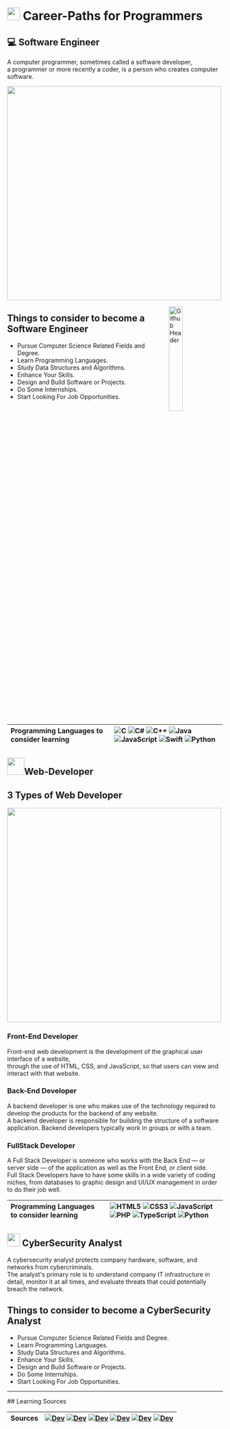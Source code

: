 # <img src="https://res.cloudinary.com/crunchbase-production/image/upload/c_lpad,f_auto,q_auto:eco,dpr_1/ikqra03zdnggljdu5vv0" width="30px"> Career-Paths for Programmers

## 💻 Software Engineer
<p>A computer programmer, sometimes called a software developer,<br>
  a programmer or more recently a coder, is a person who creates computer software.
</p>

<p><img src="https://leverageedu.com/blog/wp-content/uploads/2020/09/How-to-Become-a-Software-Engineer.jpg" width=500px></p>

 <img width="25%" align="right" alt="Github Header" src="https://github.com/avinash-218/avinash-218/raw/main/Images/coding_2.gif" />

## Things to consider to become a Software Engineer

* Pursue Computer Science Related Fields and Degree. 
* Learn Programming Languages. 
* Study Data Structures and Algorithms. 
* Enhance Your Skills. 
* Design and Build Software or Projects. 
* Do Some Internships. 
* Start Looking For Job Opportunities.

 
| **Programming Languages to consider learning** | ![C](https://img.shields.io/badge/c-%2300599C.svg?style=for-the-badge&logo=c&logoColor=white) ![C#](https://img.shields.io/badge/c%23-%23239120.svg?style=for-the-badge&logo=c-sharp&logoColor=white) ![C++](https://img.shields.io/badge/c++-%2300599C.svg?style=for-the-badge&logo=c%2B%2B&logoColor=white) ![Java](https://img.shields.io/badge/java-%23ED8B00.svg?style=for-the-badge&logo=java&logoColor=white)  ![JavaScript](https://img.shields.io/badge/javascript-%23323330.svg?style=for-the-badge&logo=javascript&logoColor=%23F7DF1E) ![Swift](https://img.shields.io/badge/swift-F54A2A?style=for-the-badge&logo=swift&logoColor=white) ![Python](https://img.shields.io/badge/python-3670A0?style=for-the-badge&logo=python&logoColor=ffdd54) 
 :--- | :---
 
## <img src="https://www.maxpixel.net/static/photo/640/Icon-Html5-Logo-Html-2582748.png" width="40px">Web-Developer

## 3 Types of Web Developer

<img src="https://s3.studytonight.com/curious/uploads/pictures/1631515190-79542.png" width="500px">

### Front-End Developer
<p>Front-end web development is the development of the graphical user interface of a website, <br> through the use of HTML, CSS, and JavaScript, so that users can view and interact with that website.</p>

### Back-End Developer
<p>A backend developer is one who makes use of the technology required to develop the products for the backend of any website. <br> A backend developer is responsible for building the structure of a software application. Backend developers typically work in groups or with a team.</p>

### FullStack Developer
<p>A Full Stack Developer is someone who works with the Back End — or server side — of the application as well as the Front End, or client side. <br> Full Stack Developers have to have some skills in a wide variety of coding niches, from databases to graphic design and UI/UX management in order to do their job well.</p>

| **Programming Languages to consider learning** |  ![HTML5](https://img.shields.io/badge/html5-%23E34F26.svg?style=for-the-badge&logo=html5&logoColor=white)  ![CSS3](https://img.shields.io/badge/css3-%231572B6.svg?style=for-the-badge&logo=css3&logoColor=white) ![JavaScript](https://img.shields.io/badge/javascript-%23323330.svg?style=for-the-badge&logo=javascript&logoColor=%23F7DF1E)  ![PHP](https://img.shields.io/badge/php-%23777BB4.svg?style=for-the-badge&logo=php&logoColor=white) ![TypeScript](https://img.shields.io/badge/typescript-%23007ACC.svg?style=for-the-badge&logo=typescript&logoColor=white) ![Python](https://img.shields.io/badge/python-3670A0?style=for-the-badge&logo=python&logoColor=ffdd54) 
 :--- | :---


## <img src="https://upload.wikimedia.org/wikipedia/commons/2/2f/PowerShell_5.0_icon.png" width="30px"> CyberSecurity Analyst
<p>A cybersecurity analyst protects company hardware, software, and networks from cybercriminals. <br>The analyst's primary role is to understand company IT infrastructure in detail, monitor it at all times, and evaluate threats that could potentially breach the network.</br>

## Things to consider to become a CyberSecurity Analyst
* Pursue Computer Science Related Fields and Degree. 
* Learn Programming Languages. 
* Study Data Structures and Algorithms. 
* Enhance Your Skills. 
* Design and Build Software or Projects. 
* Do Some Internships. 
* Start Looking For Job Opportunities.


<hr/> 
## Learning Sources 

 | **Sources** |  [<img alt="Dev" src="https://img.shields.io/badge/Codecademy-FFF0E5?style=for-the-badge&logo=codecademy&logoColor=1F243A" />](https://www.codecademy.com/) [<img  alt="Dev" src="https://img.shields.io/badge/Coursera-%230056D2.svg?style=for-the-badge&logo=Coursera&logoColor=white" />](https://www.coursera.org/)  [<img  alt="Dev" src="https://img.shields.io/badge/Freecodecamp-%23123.svg?&style=for-the-badge&logo=freecodecamp&logoColor=green"/>](https://www.freecodecamp.org/) [<img  alt="Dev" src="https://img.shields.io/badge/Udemy-A435F0?style=for-the-badge&logo=Udemy&logoColor=white"/>](https://www.udemy.com/)  [<img alt="Dev" src="https://img.shields.io/badge/Udacity-grey?style=for-the-badge&logo=udacity&logoColor=15B8E6"/>](https://www.udacity.com/)  [<img  alt="Dev" src="https://img.shields.io/badge/Codewars-B1361E?style=for-the-badge&logo=codewars&logoColor=grey"/>](https://www.codewars.com/) 
  :--- | :---

